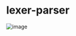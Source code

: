 # lexer-parser

![image](https://github.com/AngMur/lexer-parser/assets/163950319/234bc71d-c05d-4a09-8fde-f3a4e3dc8e16)
